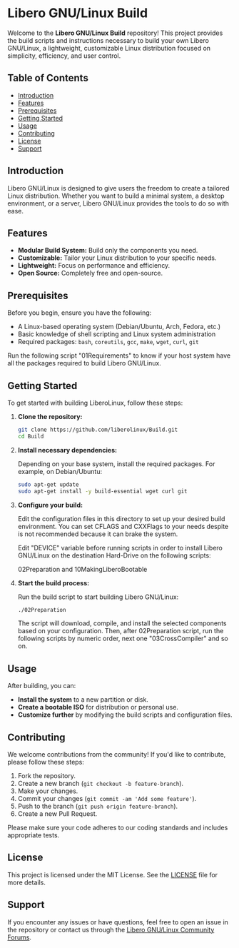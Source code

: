 # Libero GNU/Linux Build

Welcome to the **Libero GNU/Linux Build** repository! This project provides the build scripts and instructions necessary to build your own Libero GNU/Linux, a lightweight, customizable Linux distribution focused on simplicity, efficiency, and user control.

## Table of Contents

- [Introduction](#introduction)
- [Features](#features)
- [Prerequisites](#prerequisites)
- [Getting Started](#getting-started)
- [Usage](#usage)
- [Contributing](#contributing)
- [License](#license)
- [Support](#support)

## Introduction

Libero GNU/Linux is designed to give users the freedom to create a tailored Linux distribution. Whether you want to build a minimal system, a desktop environment, or a server, Libero GNU/Linux provides the tools to do so with ease.

## Features

- **Modular Build System:** Build only the components you need.
- **Customizable:** Tailor your Linux distribution to your specific needs.
- **Lightweight:** Focus on performance and efficiency.
- **Open Source:** Completely free and open-source.

## Prerequisites

Before you begin, ensure you have the following:

- A Linux-based operating system (Debian/Ubuntu, Arch, Fedora, etc.)
- Basic knowledge of shell scripting and Linux system administration
- Required packages: `bash`, `coreutils`, `gcc`, `make`, `wget`, `curl`, `git`

Run the following script "01Requirements" to know if your host system have all the packages required to build Libero GNU/Linux.

## Getting Started

To get started with building LiberoLinux, follow these steps:

1. **Clone the repository:**

   ```bash
   git clone https://github.com/liberolinux/Build.git
   cd Build
   ```

2. **Install necessary dependencies:**

   Depending on your base system, install the required packages. For example, on Debian/Ubuntu:

   ```bash
   sudo apt-get update
   sudo apt-get install -y build-essential wget curl git
   ```

3. **Configure your build:**

   Edit the configuration files in this directory to set up your desired build environment.
   You can set CFLAGS and CXXFlags to your needs despite is not recommended because it can brake the system.

   Edit "DEVICE" variable before running scripts in order to install Libero GNU/Linux on the destination Hard-Drive on the following scripts:

   02Preparation and 10MakingLiberoBootable

5. **Start the build process:**

   Run the build script to start building Libero GNU/Linux:

   ```bash
   ./02Preparation
   ```

   The script will download, compile, and install the selected components based on your configuration.
   Then, after 02Preparation script, run the following scripts by numeric order, next one "03CrossCompiler" and so on.

## Usage

After building, you can:

- **Install the system** to a new partition or disk.
- **Create a bootable ISO** for distribution or personal use.
- **Customize further** by modifying the build scripts and configuration files.

## Contributing

We welcome contributions from the community! If you'd like to contribute, please follow these steps:

1. Fork the repository.
2. Create a new branch (`git checkout -b feature-branch`).
3. Make your changes.
4. Commit your changes (`git commit -am 'Add some feature'`).
5. Push to the branch (`git push origin feature-branch`).
6. Create a new Pull Request.

Please make sure your code adheres to our coding standards and includes appropriate tests.

## License

This project is licensed under the MIT License. See the [LICENSE](LICENSE) file for more details.

## Support

If you encounter any issues or have questions, feel free to open an issue in the repository or contact us through the [Libero GNU/Linux Community Forums](https://libero.eu.org/community).
